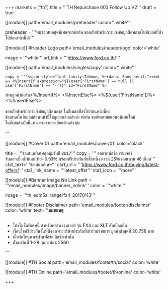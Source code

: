 +++
markets = ["th"]
title = '''TH Repurchase 003 Follow Up V2'''
draft = true


[[module]]
path='email_modules/preheader'
color='''white'''

preheader = '''พบข้อเสนอสุดพิเศษจากฟอร์ด ขออภัยสำหรับการแจ้งข้อมูลผิดพลาดในอีเมลล์ที่ส่งไปก่อนหน้านี้ค่ะ'''

[[module]] #Header Logo
path='email_modules/header/logo'
color='white'

  image = '''white'''
  url_link = '''https://www.ford.co.th/'''

[[module]]
path='email_modules/singles/copy'
color='''white'''
	
	copy = '''<span style="font-family:Tahoma, Verdana, Sans-serif;">สวัสดีคุณ <%InsertIf expression="${(user['FirstName'] == null || user['FirstName'] == '-')}" id="FirstName" %>
  ท่านลูกค้าฟอร์ด<%/InsertIf%> <%InsertElse%> <%${user['FirstName']}%> <%/InsertElse%><br /><br />
  <span style="white-space:nowrap;">ขออภัยสำหรับการแจ้งข้อมูลผิดพลาด</span>
  <span style="white-space:nowrap;">ในอีเมลล์ที่ส่งไปก่อนหน้านี้ค่ะ</span>
  <span style="white-space:nowrap;">ข้อเสนอในอีเมลล์ก่อนหน้านี้ได้ถูกยกเลิกแล้วค่ะ</span>
  <span style="white-space:nowrap;">ฟอร์ด ขออัพเดทข้อเสนอพิเศษใหม่</span>
  <span style="white-space:nowrap;">ในอีเมลล์ฉบับนี้แทน</span> 
  <span style="white-space:nowrap;">ตามรายละเอียดด้านล่างค่ะ</span>
  <br /><br /></span>'''
    

    
[[module]] #Cover 01
path='email_modules/cover/01'
color='black'

  title = '''<span style="font-family:Tahoma, Verdana, Sans-serif;">ข้อเสนอพิเศษสุดคุ้มรับปี 2017</span>'''
  copy = '''<span style="font-family:Tahoma, Verdana, Sans-serif;">
  <span style="white-space:nowrap;">ออกรถฟอร์ด เรนเจอร์</span>
  <span style="white-space:nowrap;">รับดอกเบี้ยต่ำพิเศษเพียง 0.99%</span>
  <span style="white-space:nowrap;">พร้อมฟรีประกันภัยชั้นหนึ่ง</span>
  <span style="white-space:nowrap;">ดาวน์ 25% ผ่อนนาน 48 เดือน</span></span>'''
  cta1_text='''<span style="font-family:Tahoma, Verdana, Sans-serif">ข้อเสนอพิเศษ</span>'''
  cta1_url = '''https://www.ford.co.th/buying/latest-offers/'''
  cta1_link_name = '''latest_offer'''
  cta1_icon = '''more'''

[[module]] #Banner Image No Link
path = '''email_modules/image/banner_nolink'''
color = '''white'''

  image = '''th_edm5a_rangerfx4_20170113'''
  
[[module]] #Footer Disclaimer
path='email_modules/footer/disclaimer'
color='white'
text='''<span style="font-family:Tahoma, Verdana, Sans-serif"><span style="font-weight:bold">หมายเหตุ</span><br /><br />
<ul>
<li>
  <span style="white-space:nowrap;">โปรโมชั่นพิเศษนี้</span>
  <span style="white-space:nowrap;">สำหรับฟอร์ด เรนเจอร์</span>
  <span style="white-space:nowrap;">รุ่น FX4</span> 
  <span style="white-space:nowrap;">และ XLT ดับเบิ้ลแค็บ</span>
</li>
<li>
  <span style="white-space:nowrap;">เงื่อนไขฟรีประกันชั้นหนึ่ง</span>
  <span style="white-space:nowrap;">เฉพาะบริษัทประกันที่เข้าร่วมรายการ</span>
  <span style="white-space:nowrap;">มูลค่าต่ำสุดที่ 20,758 บาท</span></li>
<li>เมื่อจัดไฟแนนซ์ผ่านฟอร์ด ลีสซิ่งเท่านั้น</li>
<li>ตั้งแต่วันที่ 1-28 กุมภาพันธ์ 2560</li></ul></span>'''

[[module]] #TH Social
path='email_modules/footer/th/social'
color='white'

[[module]] #TH Online
path='email_modules/footer/th/online'
color='white'


+++